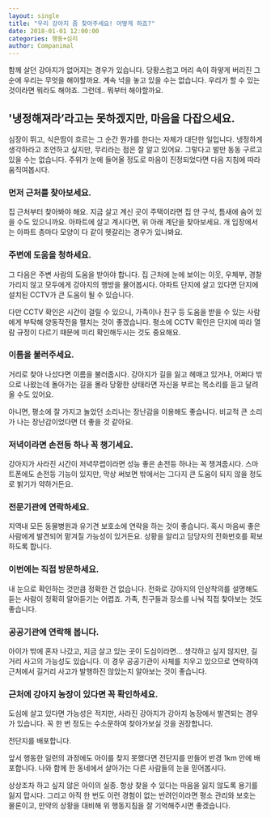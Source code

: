 ```yaml
---
layout: single
title: "우리 강아지 좀 찾아주세요! 어떻게 하죠?"
date: 2018-01-01 12:00:00
categories: 행동+심리
author: Companimal
---
```


함께 살던 강아지가 없어지는 경우가 있습니다. 당황스럽고 머리 속이 하얗게 버리진 그 순에 우리는 무엇을 해야할까요. 계속 넉을 놓고 있을 수는 없습니다. 우리가 할 수 있는 것이라면 뭐라도 해야죠. 그런데.. 뭐부터 해야할까요.

## '냉정해져라’라고는 못하겠지만, 마음을 다잡으세요.

심장이 뛰고, 식은땀이 흐르는 그 순간 뭔가를 한다는 자체가 대단한 일입니다. 냉정하게 생각하라고 조언하고 싶지만, 무리라는 점은 잘 알고 있어요. 그렇다고 발만 동동 구르고 있을 수는 없습니다. 주위가 눈에 들어올 정도로 마음이 진정되었다면 다음 지침에 따라 움직여봅시다.

### 먼저 근처를 찾아보세요.

집 근처부터 찾아봐야 해요. 지금 살고 계신 곳이 주택이라면 집 안 구석, 틈새에 숨어 있을 수도 있으니까요. 아파트에 살고 계시다면, 위 아래 계단을 찾아보세요. 개 입장에서는 아파트 층마다 모양이 다 같이 헷갈리는 경우가 있나봐요.

### 주변에 도움을 청하세요.

그 다음은 주변 사람의 도움을 받아야 합니다. 집 근처에 눈에 보이는 이웃, 우체부, 경찰 가리지 않고 모두에게 강아지의 행방을 물어봅시다. 아파트 단지에 살고 있다면 단지에 설치된 CCTV가 큰 도움이 될 수 있습니다.

다만 CCTV 확인은 시간이 걸릴 수 있으니, 가족이나 친구 등 도움을 받을 수 있는 사람에게 부탁해 양동작전을 펼치는 것이 좋겠습니다. 평소에 CCTV 확인은 단지에 따라 열람 규정이 다르기 때문에 미리 확인해두시는 것도 중요해요.

### 이름을 불러주세요.

거리로 찾아 나섰다면 이름을 불러줍시다. 강아지가 길을 잃고 헤매고 있거나, 어쩌다 밖으로 나왔는데 돌아가는 길을 몰라 당황한 상태라면 자신을 부르는 목소리를 듣고 달려올 수도 있어요.

아니면, 평소에 잘 가지고 놀았던 소리나는 장난감을 이용해도 좋습니다. 비교적 큰 소리가 나는 장난감이었다면 더 좋을 것 같아요.

### 저녁이라면 손전등 하나 꼭 챙기세요.

강아지가 사라진 시간이 저녁무렵이라면 성능 좋은 손전등 하나는 꼭 챙겨줍시다. 스마트폰에도 손전등 기능이 있지만, 막상 써보면 밖에서는 그다지 큰 도움이 되지 않을 정도로 밝기가 약하거든요.

### 전문기관에 연락하세요.

지역내 모든 동물병원과 유기견 보호소에 연락을 하는 것이 좋습니다. 혹시 마음씨 좋은 사람에게 발견되어 맡겨질 가능성이 있거든요. 상황을 알리고 담당자의 전화번호를 확보하도록 합니다.

### 이번에는 직접 방문하세요.

내 눈으로 확인하는 것만큼 정확한 건 없습니다. 전화로 강아지의 인상착의를 설명해도 듣는 사람이 정확히 알아듣기는 어렵죠. 가족, 친구들과 장소를 나눠 직접 찾아보는 것도 좋습니다.

### 공공기관에 연락해 봅니다.

아이가 밖에 혼자 나갔고, 지금 살고 있는 곳이 도심이라면… 생각하고 싶지 않지만, 길거리 사고의 가능성도 있습니다. 이 경우 공공기관이 사체를 치우고 있으므로 연락하여 근처에서 길거리 사고가 발행하진 않았는지 알아보는 것이 좋습니다.

### 근처에 강아지 농장이 있다면 꼭 확인하세요.

도심에 살고 있다면 가능성은 적지만, 사라진 강아지가 강아지 농장에서 발견되는 경우가 있습니다. 꼭 한 번 정도는 수소문하여 찾아가보실 것을 권장합니다.

전단지를 배포합니다.

앞서 행동한 일련의 과정에도 아이를 찾지 못했다면 전단지를 만들어 반경 1km 안에 배포합니다. 나와 함께 한 동네에서 살아가는 다른 사람들의 눈을 믿어봅시다.

상상조차 하고 싶지 않은 아이의 실종. 항상 찾을 수 있다는 마음을 잃지 않도록 용기를 잃지 맙시다. 그리고 아직 한 번도 이런 경험이 없는 반려인이라면 평소 관리와 보호는 물론이고, 만약의 상황을 대비해 위 행동지침을 잘 기억해주시면 좋겠습니다.

